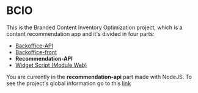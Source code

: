 # BCIO

This is the Branded Content Inventory Optimization project, which is a content recommendation app and it's divided in four parts:<br>


* [Backoffice-API](https://github.com/BCIO-Project/backoffice-api)
* [Backoffice-front](https://github.com/BCIO-Project/backoffice-front)
* **Recommendation-API**
* [Widget Script (Module Web)](https://github.com/BCIO-Project//widget)

You are currently in the **recommendation-api** part made with NodeJS. To see the project's global information go to this [link](https://github.com/BCIO-Project/widget)

